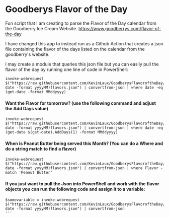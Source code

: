 # Goodberys Flavor of the Day
Fun script that I am creating to parse the Flavor of the Day calendar from the Goodberry Ice Cream Website. https://www.goodberrys.com/flavor-of-the-day

I have changed this app to instead run as a Github Action that creates a json file containing the flavor of the days listed on the calendar from the goodberry's website.

I may create a module that queries this json file but you can easily pull the flavor of the day by running one line of code in PowerShell:

```
invoke-webrequest $("https://raw.githubusercontent.com/KevinLaux/GoodberysFlavoroftheDay/master/$(get-date -format yyyyMM)flavors.json") | convertfrom-json | where date -eq (get-date -format MMddyyyy)
```

#### Want the Flavor for tomorrow? (use the following command and adjust the Add Days value)

```
invoke-webrequest $("https://raw.githubusercontent.com/KevinLaux/GoodberysFlavoroftheDay/master/$(get-date -format yyyyMM)flavors.json") | convertfrom-json | where date -eq (get-date $(get-date).AddDays(1) -format MMddyyyy)
```

#### When is Peanut Butter being served this Month? (You can do a Where and do a string match to find a flavor)

```
invoke-webrequest $("https://raw.githubusercontent.com/KevinLaux/GoodberysFlavoroftheDay/master/$(get-date -format yyyyMM)flavors.json") | convertfrom-json | where Flavor -match 'Peanut Butter'
```

#### If you just want to pull the Json into PowerShell and work with the flavor objects you can run the following code and assign it to a variable:

```
$somevariable = invoke-webrequest $("https://raw.githubusercontent.com/KevinLaux/GoodberysFlavoroftheDay/master/$(get-date -format yyyyMM)flavors.json") | convertfrom-json
'''


